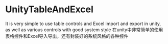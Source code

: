 # UnityTableAndExcel
 It is very simple to use table controls and Excel import and export in unity, as well as various controls with good system style    在unity中非常简单的使用表格控件和Excel导入导出，还有封装好的系统风格的各种控件
